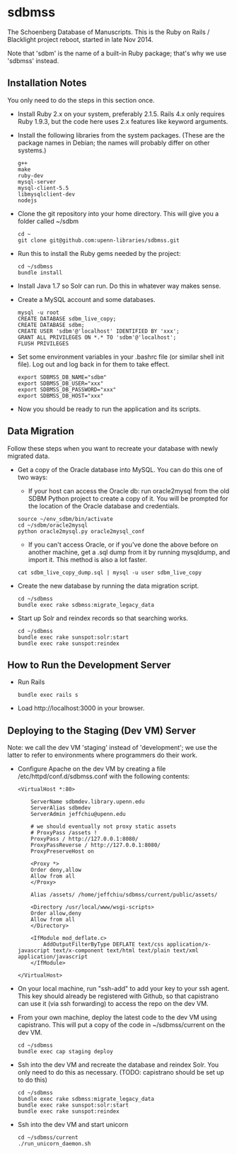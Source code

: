 
sdbmss
======

The Schoenberg Database of Manuscripts. This is the Ruby on Rails /
Blacklight project reboot, started in late Nov 2014.

Note that 'sdbm' is the name of a built-in Ruby package; that's why we
use 'sdbmss' instead.

Installation Notes
------------------

You only need to do the steps in this section once.

* Install Ruby 2.x on your system, preferably 2.1.5. Rails 4.x only
  requires Ruby 1.9.3, but the code here uses 2.x features like
  keyword arguments.

* Install the following libraries from the system packages. (These are
  the package names in Debian; the names will probably differ on other
  systems.)
  
  ```
  g++
  make
  ruby-dev
  mysql-server
  mysql-client-5.5
  libmysqlclient-dev
  nodejs
  ```
  
* Clone the git repository into your home directory. This will give
  you a folder called ~/sdbm

  ```
  cd ~
  git clone git@github.com:upenn-libraries/sdbmss.git
  ```

* Run this to install the Ruby gems needed by the project:

  ```
  cd ~/sdbmss
  bundle install
  ```

* Install Java 1.7 so Solr can run. Do this in whatever way makes
  sense.

* Create a MySQL account and some databases.

  ```
  mysql -u root
  CREATE DATABASE sdbm_live_copy;
  CREATE DATABASE sdbm;
  CREATE USER 'sdbm'@'localhost' IDENTIFIED BY 'xxx';
  GRANT ALL PRIVILEGES ON *.* TO 'sdbm'@'localhost';
  FLUSH PRIVILEGES
  ```

* Set some environment variables in your .bashrc file (or similar
  shell init file). Log out and log back in for them to take effect.

  ```
  export SDBMSS_DB_NAME="sdbm"
  export SDBMSS_DB_USER="xxx"
  export SDBMSS_DB_PASSWORD="xxx"
  export SDBMSS_DB_HOST="xxx"
  ```

* Now you should be ready to run the application and its scripts.

Data Migration
--------------

Follow these steps when you want to recreate your database with newly
migrated data.

* Get a copy of the Oracle database into MySQL. You can do this one of
  two ways:

    * If your host can access the Oracle db: run oracle2mysql from the
    old SDBM Python project to create a copy of it. You will be
    prompted for the location of the Oracle database and credentials.

    ```
    source ~/env_sdbm/bin/activate
    cd ~/sdbm/oracle2mysql
    python oracle2mysql.py oracle2mysql_conf
    ```

    * If you can't access Oracle, or if you've done the above before
    on another machine, get a .sql dump from it by running mysqldump,
    and import it. This method is also a lot faster.
  
    ```
    cat sdbm_live_copy_dump.sql | mysql -u user sdbm_live_copy
    ```

* Create the new database by running the data migration script.

  ```
  cd ~/sdbmss
  bundle exec rake sdbmss:migrate_legacy_data
  ```

* Start up Solr and reindex records so that searching works.

  ```
  cd ~/sdbmss
  bundle exec rake sunspot:solr:start
  bundle exec rake sunspot:reindex
  ```

How to Run the Development Server
---------------------------------

* Run Rails

  ```
  bundle exec rails s
  ```

* Load http://localhost:3000 in your browser.

Deploying to the Staging (Dev VM) Server
----------------------------------------

Note: we call the dev VM 'staging' instead of 'development'; we use
the latter to refer to environments where programmers do their work.

* Configure Apache on the dev VM by creating a file
  /etc/httpd/conf.d/sdbmss.conf with the following contents:

  ```
  <VirtualHost *:80>

      ServerName sdbmdev.library.upenn.edu
      ServerAlias sdbmdev
      ServerAdmin jeffchiu@upenn.edu

      # we should eventually not proxy static assets
      # ProxyPass /assets !
      ProxyPass / http://127.0.0.1:8080/
      ProxyPassReverse / http://127.0.0.1:8080/
      ProxyPreserveHost on

      <Proxy *>
      Order deny,allow
      Allow from all
      </Proxy> 

      Alias /assets/ /home/jeffchiu/sdbmss/current/public/assets/

      <Directory /usr/local/www/wsgi-scripts>
      Order allow,deny
      Allow from all
      </Directory>

      <IfModule mod_deflate.c>
          AddOutputFilterByType DEFLATE text/css application/x-javascript text/x-component text/html text/plain text/xml application/javascript
      </IfModule>

  </VirtualHost>
  ```

* On your local machine, run "ssh-add" to add your key to your ssh
  agent. This key should already be registered with Github, so that
  capistrano can use it (via ssh forwarding) to access the repo on the
  dev VM.

* From your own machine, deploy the latest code to the dev VM using
  capistrano. This will put a copy of the code in ~/sdbmss/current on
  the dev VM.

  ```
  cd ~/sdbmss
  bundle exec cap staging deploy
  ```

* Ssh into the dev VM and recreate the database and reindex Solr. You
  only need to do this as necessary. (TODO: capistrano should be set
  up to do this)

  ```
  cd ~/sdbmss
  bundle exec rake sdbmss:migrate_legacy_data
  bundle exec rake sunspot:solr:start
  bundle exec rake sunspot:reindex
  ```

* Ssh into the dev VM and start unicorn

  ```
  cd ~/sdbmss/current
  ./run_unicorn_daemon.sh
  ```
